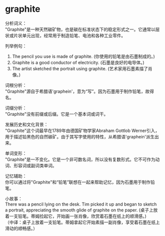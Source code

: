 # graphite

分析词义：  
"Graphite"是一种天然碳矿物，也是碳在标准状态下的稳定形式之一。它通常以层状或片状单元出现，经常用于制造铅笔、电池和各种工业零件。

  

列举例句：

  

1.  The pencil you use is made of graphite. (你使用的铅笔是由石墨制成的。)
2.  Graphite is a good conductor of electricity. (石墨是良好的电导体。)
3.  The artist sketched the portrait using graphite. (艺术家用石墨素描了肖像。)

  

词根分析：  
"Graphite"源自于希腊语'graphein'，意为“写”。因为石墨用于制作铅笔，故得名。

  

词缀分析：  
"Graphite"没有前缀或后缀。它是一个基本词或词干。

  

发展历史和文化背景：  
"Graphite"这个词最早在1789年由德国矿物学家Abraham Gottlob Werner引入，用于描述铅黑色的自然碳矿。由于其写字使用的特性，从希腊语'graphein'派生出来。

  

单词变形：  
"Graphite"是一不变化。它是一个非可数名词，所以没有复数形式。它不可作为动词、形容词或副词类单词。

  

记忆辅助：  
你可以通过将"Graphite"和“铅笔”联想在一起来帮助记忆，因为石墨用于制作铅笔。

  

小故事：  
There was a pencil lying on the desk. Tim picked it up and began to sketch a portrait, appreciating the smooth glide of graphite on the paper. (桌子上放着一支铅笔。蒂姆捡起它，开始画一张肖像，欣赏着石墨在纸上的顺滑感。)  
（中译：桌子上放着一支铅笔。蒂姆拿起它开始素描一副肖像，享受着石墨在纸上滑动的顺畅感。）
